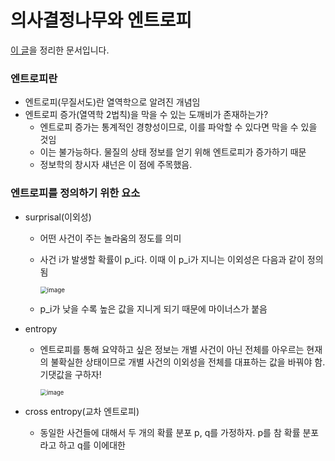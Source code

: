 # 의사결정나무와 엔트로피

[이 글](https://danbi-ncsoft.github.io/study/2018/12/06/entropy.html)을 정리한 문서입니다.



### 엔트로피란

* 엔트로피(무질서도)란 열역학으로 알려진 개념임
* 엔트로피 증가(열역학 2법칙)을 막을 수 있는 도깨비가 존재하는가?
  * 엔트로피 증가는 통계적인 경향성이므로, 이를 파악할 수 있다면 막을 수 있을 것임
  * 이는 불가능하다. 물질의 상태 정보를 얻기 위해 엔트로피가 증가하기 때문
  * 정보학의 창시자 섀넌은 이 점에 주목했음.



### 엔트로피를 정의하기 위한 요소

* surprisal(이외성)

  * 어떤 사건이 주는 놀라움의 정도를 의미

  * 사건 i가 발생할 확률이 p_i다. 이때 이 p_i가 지니는 이외성은 다음과 같이 정의됨

    <img src="https://user-images.githubusercontent.com/46865281/78576961-579c1480-7868-11ea-9717-bed80bf1d8f9.png" alt="image" style="zoom:70%;" />

  * p_i가 낮을 수록 높은 값을 지니게 되기 때문에 마이너스가 붙음



* entropy

  * 엔트로피를 통해 요약하고 싶은 정보는 개별 사건이 아닌 전체를 아우르는 현재의 불확실한 상태이므로 개별 사건의 이외성을 전체를 대표하는 값을 바꿔야 함. 기댓값을 구하자!

    <img src="https://user-images.githubusercontent.com/46865281/78577276-cda07b80-7868-11ea-9e69-253c868750ef.png" alt="image" style="zoom:67%;" />

* cross entropy(교차 엔트로피)
  * 동일한 사건들에 대해서 두 개의 확률 분포 p, q를 가정하자. p를 참 확률 분포라고 하고 q를 이에대한 

